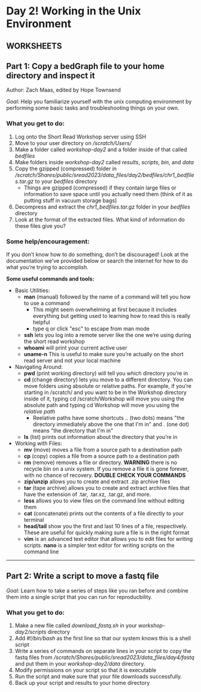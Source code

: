 # Day 2! Working in the Unix Environment

## WORKSHEETS
## Part 1: Copy a bedGraph file to your home directory and inspect it
Author: Zach Maas, edited by Hope Townsend

*Goal*: Help you familiarize yourself with the unix computing environment by performing some basic tasks and troubleshooting things on your own.

### What you get to do:
1. Log onto the Short Read Workshop server using SSH
2. Move to your user directory on */scratch/Users/<username>*
3. Make a folder called *workshop-day2* and a folder inside of that called *bedfiles*
4. Make folders inside *workshop-day2* called *results*, *scripts*, *bin*, and *data*
5. Copy the gzipped (compressed) folder in */scratch/Shares/public/sread2023/data_files/day2/bedfiles/chr1_bedfiles.tar.gz* to your *bedfiles* directory
   	- Things are gzipped (compressed) if they contain large files or information to save space until you actually need them (think of it as putting stuff in vacuum storage bags)
7. Decompress and extract the *chr1_bedfiles.tar.gz* folder in your *bedfiles* directory
8. Look at the format of the extracted files. What kind of information do these files give you?

### Some help/encouragement:
If you don’t know how to do something, don’t be discouraged! Look at the documentation  we’ve provided below or search the internet for how to do what you’re trying to accomplish. 

**Some useful commands and tools:**
- Basic Utilities:
	- **man** (manual) followed by the name of a command will tell you how to use a  command
 		- This might seem overwhelming at first because it includes everything but getting used to learning how to read this is really helpful
  		- type q or click "esc" to escape from man mode
	- **ssh** lets you log into a remote server like the one we’re using during the short  read workshop 
	- **whoami** will print your current active user
	- **uname-n** This is useful to  make sure you’re actually on the short read server and not your local machine
- Navigating Around:
	- **pwd**  (print working directory) will tell you which directory you’re in 
	- **cd** (change directory) lets you move to a different directory. You can move folders using absolute or relative paths. For example, if  you’re starting in /scratch/ and you want to be in the Workshop directory inside of it, typing cd /scratch/Workshop will move you using  the absolute path and typing cd Workshop will move you using the *relative path* 
		- Reelative paths have some shortcuts .. (two dots) means "the directory immediately above the one that I'm in" and . (one dot) means "the directory that I'm in"
	- **ls** (list) prints out information about the directory that you’re in 
- Working with Files:
	- **mv** (move) moves a file from a source path to a destination path 
	- **cp** (copy) copies a file from a source path to a destination path 
	- **rm** (remove) removes a file or directory. **WARNING** there is no recycle bin on a  unix system. If you remove a file it is gone forever, with no chance of recovery. **DOUBLE CHECK YOUR COMMANDS**
	- **zip/unzip** allows you to create and extract .zip archive files 
	- **tar** (tape archive) allows you to create and extract archive files that have the  extension of .tar, .tar.xz, .tar.gz, and more.  
	- **less** allows you to view files on the command line without editing them
	- **cat** (concatenate) prints out the contents of a file directly to your terminal
	- **head/tail** show you the first and last 10 lines of a file, respectively. These are  useful for quickly making sure a file is in the right format 
	- **vim** is an advanced text editor that allows you to edit files for writing scripts. **nano** is a simpler text editor for writing scripts on the command line 

-------------------------------------------------------------------------
## Part 2: Write a script to move a fastq file

*Goal*: Learn how to take a series of steps like you ran before and combine them into a single script that you can run for reproducbility.

### What you get to do:
1. Make a new file called *download_fastq.sh* in your *workshop-day2/scripts* directory
2. Add *#!/bin/bash* as the first line so that our system knows this is a shell script
3. Write a series of commands on separate lines in your script to copy the fastq files from */scratch/Shares/public/sread2023/data_files/day4/fastq* and put them in your *workshop-day2/data* directory.
4. Modify permissions on your script so that it is executable
5. Run the script and make sure that your file downloads successfully.
6. Back up your script and results to your home directory
